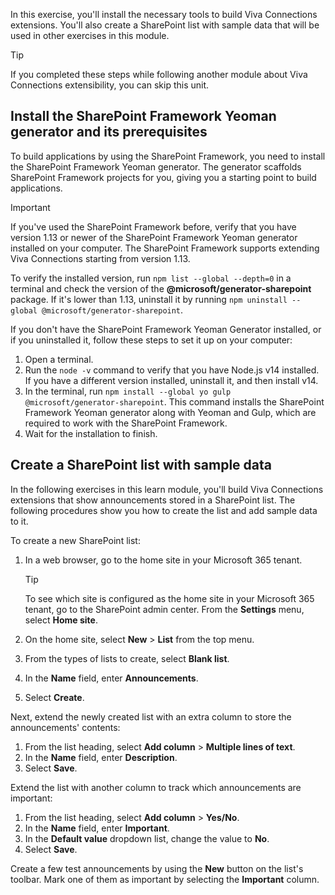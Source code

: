 In this exercise, you'll install the necessary tools to build Viva Connections extensions. You'll also create a SharePoint list with sample data that will be used in other exercises in this module.

> [!TIP]
> If you completed these steps while following another module about Viva Connections extensibility, you can skip this unit.

## Install the SharePoint Framework Yeoman generator and its prerequisites

To build applications by using the SharePoint Framework, you need to install the SharePoint Framework Yeoman generator. The generator scaffolds SharePoint Framework projects for you, giving you a starting point to build applications.

> [!IMPORTANT]
> If you've used the SharePoint Framework before, verify that you have version 1.13 or newer of the SharePoint Framework Yeoman generator installed on your computer. The SharePoint Framework supports extending Viva Connections starting from version 1.13. 
>
> To verify the installed version, run `npm list --global --depth=0` in a terminal and check the version of the **@microsoft/generator-sharepoint** package. If it's lower than 1.13, uninstall it by running `npm uninstall --global @microsoft/generator-sharepoint`.

If you don't have the SharePoint Framework Yeoman Generator installed, or if you uninstalled it, follow these steps to set it up on your computer:

1. Open a terminal.
1. Run the `node -v` command to verify that you have Node.js v14 installed. If you have a different version installed, uninstall it, and then install v14.
1. In the terminal, run `npm install --global yo gulp @microsoft/generator-sharepoint`. This command installs the SharePoint Framework Yeoman generator along with Yeoman and Gulp, which are required to work with the SharePoint Framework.
1. Wait for the installation to finish.

## Create a SharePoint list with sample data

In the following exercises in this learn module, you'll build Viva Connections extensions that show announcements stored in a SharePoint list. The following procedures show you how to create the list and add sample data to it.

To create a new SharePoint list:

1. In a web browser, go to the home site in your Microsoft 365 tenant.
   
   > [!TIP]
   > To see which site is configured as the home site in your Microsoft 365 tenant, go to the SharePoint admin center. From the **Settings** menu, select **Home site**.
1. On the home site, select **New** > **List** from the top menu.
1. From the types of lists to create, select **Blank list**.
1. In the **Name** field, enter **Announcements**.
1. Select **Create**.

Next, extend the newly created list with an extra column to store the announcements' contents:

1. From the list heading, select **Add column** > **Multiple lines of text**.
1. In the **Name** field, enter **Description**.
1. Select **Save**.

Extend the list with another column to track which announcements are important:

1. From the list heading, select **Add column** > **Yes/No**.
1. In the **Name** field, enter **Important**.
1. In the **Default value** dropdown list, change the value to **No**.
1. Select **Save**.

Create a few test announcements by using the **New** button on the list's toolbar. Mark one of them as important by selecting the **Important** column.
